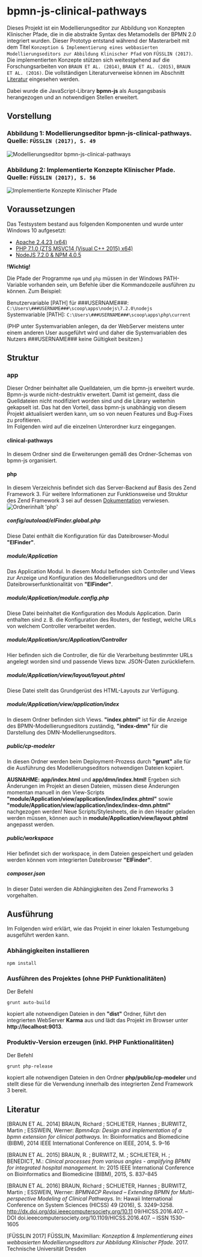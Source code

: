 # bpmn-js-clinical-pathways
Dieses Projekt ist ein Modellierungseditor zur Abbildung von Konzepten Klinischer Pfade, die in die abstrakte Syntax des Metamodells der BPMN 2.0 integriert wurden.
Dieser Prototyp entstand während der Masterarbeit mit dem Titel `Konzeption & Implementierung eines webbasierten Modellierungseditors zur Abbildung Klinischer Pfad` von `FÜSSLIN (2017)`.
Die implementierten Konzepte stützen sich weitestgehend auf die Forschungsarbeiten von `BRAUN ET AL. (2014)`, `BRAUN ET AL. (2015)`, `BRAUN ET AL. (2016)`. 
Die vollständigen Literaturverweise können im Abschnitt [Literatur](#Literatur) eingesehen werden.

Dabei wurde die JavaScript-Library **bpmn-js** als Ausgangsbasis herangezogen und an notwendigen Stellen erweitert.

## Vorstellung

### Abbildung 1: Modellierungseditor bpmn-js-clinical-pathways. Quelle: `FÜSSLIN (2017), S. 49`
![Modellierungseditor bpmn-js-clinical-pathways](docs/bpmnjsUeberblick.png "Modellierungseditor bpmn-js-clinical-pathways")

### Abbildung 2: Implementierte Konzepte Klinischer Pfade. Quelle: `FÜSSLIN (2017), S. 56`
![Implementierte Konzepte Klinischer Pfade](docs/implementedElements.png "Implementierte Konzepte Klinischer Pfade")





## Voraussetzungen
Das Testsystem bestand aus folgenden Komponenten und wurde unter Windows 10 aufgesetzt:
* [Apache 2.4.23 (x64)](https://httpd.apache.org/)
* [PHP 7.1.0 (ZTS MSVC14 (Visual C++ 2015) x64)](http://php.net/)
* [NodeJS 7.2.0 & NPM 4.0.5](https://nodejs.org/)

**!Wichtig!**

Die Pfade der Programme `npm` und `php` müssen in der Windows PATH-Variable vorhanden sein, um Befehle über die Kommandozeile ausführen zu können.
Zum Beispiel:

Benutzervariable [PATH] für ###USERNAME###:
`C:\Users\###USERNAME###\scoop\apps\nodejs\7.2.0\nodejs`
 <br>
 Systemvariable [PATH]:
`C:\Users\###USERNAME###\scoop\apps\php\current`

(PHP unter Systemvariablen anlegen, da der WebServer meistens unter einem anderen User ausgeführt wird und daher die Systemvariablen des Nutzers ###USERNAME### keine Gültigkeit besitzen.)

## Struktur
### app
Dieser Ordner beinhaltet alle Quelldateien, um die bpmn-js erweitert wurde. Bpmn-js wurde nicht-destruktiv erweitert. Damit ist gemeint, dass die Quelldateien nicht modifiziert worden sind und die Library weiterhin gekapselt ist.
Das hat den Vorteil, dass bpmn-js unabhängig von diesem Projekt aktualisiert werden kann, um so von neuen Features und Bug-Fixes zu profitieren.
<br>Im Folgenden wird auf die einzelnen Unterordner kurz eingegangen.

#### clinical-pathways
In diesem Ordner sind die Erweiterungen gemäß des Ordner-Schemas von bpmn-js organisiert.

#### php
In diesem Verzeichnis befindet sich das Server-Backend auf Basis des Zend Framework 3. 
Für weitere Informationen zur Funktionsweise und Struktur des Zend Framework 3 sei auf dessen [Dokumentation](https://framework.zend.com/learn) verwiesen.
![Ordnerinhalt 'php'](docs/folder-php.png "Ordnerinhalt 'php'")


##### config/autoload/elFinder.global.php
 Diese Datei enthält die Konfiguration für das Dateibrowser-Modul **"ElFinder"**.
##### module/Application
 Das Application Modul. In diesem Modul befinden sich Controller und Views zur Anzeige und Konfiguration des Modellierungseditors und der Dateibrowserfunktionalität von **"ElFinder"**.
##### module/Application/module.config.php
 Diese Datei beinhaltet die Konfiguration des Moduls Application. Darin enthalten sind z. B. die Konfiguration des Routers, der festlegt, welche URLs von welchem Controller verarbeitet werden.
##### module/Application/src/Application/Controller
 Hier befinden sich die Controller, die für die Verarbeitung bestimmter URLs angelegt worden sind und passende Views bzw. JSON-Daten zurückliefern.
##### module/Application/view/layout/layout.phtml
 Diese Datei stellt das Grundgerüst des HTML-Layouts zur Verfügung.
##### module/Application/view/application/index
 In diesem Ordner befinden sich Views. **"index.phtml"** ist für die Anzeige des BPMN-Modellierungseditors zuständig, **"index-dmn"** für die Darstellung des DMN-Modellierungseditors.
##### public/cp-modeler
 In diesen Ordner werden beim Deployment-Prozess durch **"grunt"** alle für die Ausführung des Modellierungseditors notwendigen Dateien kopiert.
 
 **AUSNAHME: app/index.html** und **app/dmn/index.html!** Ergeben sich Änderungen im Projekt an diesen Dateien, müssen diese Änderungen momentan manuell
in den View-Scripts **"module/Application/view/application/index/index.phtml"** sowie **"module/Application/view/application/index/index-dmn.phtml"** nachgezogen werden!
Neue Scripts/Stylesheets, die in den Header geladen werden müssen, können auch in **module/Application/view/layout.phtml** angepasst werden.
##### public/workspace
 Hier befindet sich der workspace, in dem Dateien gespeichert und geladen werden können vom integrierten Dateibrowser **"ElFinder"**.
##### composer.json
 In dieser Datei werden die Abhängigkeiten des Zend Frameworks 3 vorgehalten.

## Ausführung
Im Folgenden wird erklärt, wie das Projekt in einer lokalen Testumgebung ausgeführt werden kann.

### Abhängigkeiten installieren
 ```
 npm install
 ```
### Ausführen des Projektes (ohne PHP Funktionalitäten)
 Der Befehl
 ```
 grunt auto-build
 ```
 kopiert alle notwendigen Dateien in den **"dist"** Ordner, führt den integrierten WebServer **Karma** aus und lädt das Projekt im Browser
 unter **http://localhost:9013**.
 
 ### Produktiv-Version erzeugen (inkl. PHP Funktionalitäten)
 Der Befehl
 ```
 grunt php-release
 ```
 kopiert alle notwendigen Dateien in den Ordner **php/public/cp-modeler** und stellt diese für die Verwendung innerhalb des integrierten Zend Framework 3 bereit.
 
## Literatur <a name="Literator"></a>
[BRAUN ET AL. 2014] BRAUN, Richard ; SCHLIETER, Hannes ; BURWITZ, Martin ; ESSWEIN,
Werner: _Bpmn4cp: Design and implementation of a bpmn extension for clinical pathways._
In: Bioinformatics and Biomedicine (BIBM), 2014 IEEE International Conference on IEEE,
2014, S. 9–16

[BRAUN ET AL. 2015] BRAUN, R. ; BURWITZ, M. ; SCHLIETER, H. ; BENEDICT, M.: _Clinical
processes from various angles - amplifying BPMN for integrated hospital management._ In:
2015 IEEE International Conference on Bioinformatics and Biomedicine (BIBM), 2015, S.
837–845

[BRAUN ET AL. 2016] BRAUN, Richard ; SCHLIETER, Hannes ; BURWITZ, Martin ; ESSWEIN,
Werner: _BPMN4CP Revised – Extending BPMN for Multi-perspective Modeling of Clinical
Pathways._ In: Hawaii International Conference on System Sciences (HICSS) 49 (2016), S.
3249–3258. http://dx.doi.org/doi.ieeecomputersociety.org/10.11
09/HICSS.2016.407. – DOI doi.ieeecomputersociety.org/10.1109/HICSS.2016.407. –
ISSN 1530–1605

[FÜSSLIN 2017] FÜSSLIN, Maximilian: _Konzeption & Implementierung eines webbasierten Modellierungseditors zur Abbildung Klinischer Pfade._ 2017. Technische Universität Dresden
